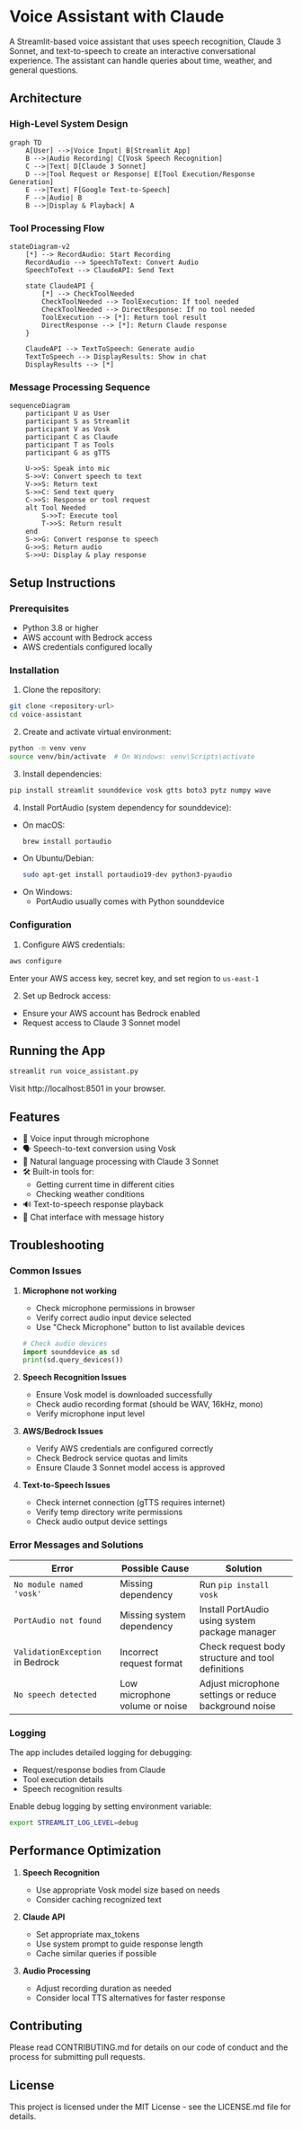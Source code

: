 # Voice Assistant with Claude

A Streamlit-based voice assistant that uses speech recognition, Claude 3 Sonnet, and text-to-speech to create an interactive conversational experience. The assistant can handle queries about time, weather, and general questions.

## Architecture

### High-Level System Design

```mermaid
graph TD
    A[User] -->|Voice Input| B[Streamlit App]
    B -->|Audio Recording| C[Vosk Speech Recognition]
    C -->|Text| D[Claude 3 Sonnet]
    D -->|Tool Request or Response| E[Tool Execution/Response Generation]
    E -->|Text| F[Google Text-to-Speech]
    F -->|Audio| B
    B -->|Display & Playback| A
```

### Tool Processing Flow

```mermaid
stateDiagram-v2
    [*] --> RecordAudio: Start Recording
    RecordAudio --> SpeechToText: Convert Audio
    SpeechToText --> ClaudeAPI: Send Text

    state ClaudeAPI {
        [*] --> CheckToolNeeded
        CheckToolNeeded --> ToolExecution: If tool needed
        CheckToolNeeded --> DirectResponse: If no tool needed
        ToolExecution --> [*]: Return tool result
        DirectResponse --> [*]: Return Claude response
    }

    ClaudeAPI --> TextToSpeech: Generate audio
    TextToSpeech --> DisplayResults: Show in chat
    DisplayResults --> [*]
```

### Message Processing Sequence

```mermaid
sequenceDiagram
    participant U as User
    participant S as Streamlit
    participant V as Vosk
    participant C as Claude
    participant T as Tools
    participant G as gTTS

    U->>S: Speak into mic
    S->>V: Convert speech to text
    V->>S: Return text
    S->>C: Send text query
    C->>S: Response or tool request
    alt Tool Needed
        S->>T: Execute tool
        T->>S: Return result
    end
    S->>G: Convert response to speech
    G->>S: Return audio
    S->>U: Display & play response
```

## Setup Instructions

### Prerequisites

- Python 3.8 or higher
- AWS account with Bedrock access
- AWS credentials configured locally

### Installation

1. Clone the repository:

```bash
git clone <repository-url>
cd voice-assistant
```

2. Create and activate virtual environment:

```bash
python -m venv venv
source venv/bin/activate  # On Windows: venv\Scripts\activate
```

3. Install dependencies:

```bash
pip install streamlit sounddevice vosk gtts boto3 pytz numpy wave
```

4. Install PortAudio (system dependency for sounddevice):

- On macOS:
  ```bash
  brew install portaudio
  ```
- On Ubuntu/Debian:
  ```bash
  sudo apt-get install portaudio19-dev python3-pyaudio
  ```
- On Windows:
  - PortAudio usually comes with Python sounddevice

### Configuration

1. Configure AWS credentials:

```bash
aws configure
```

Enter your AWS access key, secret key, and set region to `us-east-1`

2. Set up Bedrock access:

- Ensure your AWS account has Bedrock enabled
- Request access to Claude 3 Sonnet model

## Running the App

```bash
streamlit run voice_assistant.py
```

Visit http://localhost:8501 in your browser.

## Features

- 🎤 Voice input through microphone
- 🗣️ Speech-to-text conversion using Vosk
- 🤖 Natural language processing with Claude 3 Sonnet
- 🛠️ Built-in tools for:
  - Getting current time in different cities
  - Checking weather conditions
- 🔊 Text-to-speech response playback
- 💬 Chat interface with message history

## Troubleshooting

### Common Issues

1. **Microphone not working**

   - Check microphone permissions in browser
   - Verify correct audio input device selected
   - Use "Check Microphone" button to list available devices

   ```python
   # Check audio devices
   import sounddevice as sd
   print(sd.query_devices())
   ```

2. **Speech Recognition Issues**

   - Ensure Vosk model is downloaded successfully
   - Check audio recording format (should be WAV, 16kHz, mono)
   - Verify microphone input level

3. **AWS/Bedrock Issues**

   - Verify AWS credentials are configured correctly
   - Check Bedrock service quotas and limits
   - Ensure Claude 3 Sonnet model access is approved

4. **Text-to-Speech Issues**
   - Check internet connection (gTTS requires internet)
   - Verify temp directory write permissions
   - Check audio output device settings

### Error Messages and Solutions

| Error                            | Possible Cause                 | Solution                                              |
| -------------------------------- | ------------------------------ | ----------------------------------------------------- |
| `No module named 'vosk'`         | Missing dependency             | Run `pip install vosk`                                |
| `PortAudio not found`            | Missing system dependency      | Install PortAudio using system package manager        |
| `ValidationException` in Bedrock | Incorrect request format       | Check request body structure and tool definitions     |
| `No speech detected`             | Low microphone volume or noise | Adjust microphone settings or reduce background noise |

### Logging

The app includes detailed logging for debugging:

- Request/response bodies from Claude
- Tool execution details
- Speech recognition results

Enable debug logging by setting environment variable:

```bash
export STREAMLIT_LOG_LEVEL=debug
```

## Performance Optimization

1. **Speech Recognition**

   - Use appropriate Vosk model size based on needs
   - Consider caching recognized text

2. **Claude API**

   - Set appropriate max_tokens
   - Use system prompt to guide response length
   - Cache similar queries if possible

3. **Audio Processing**
   - Adjust recording duration as needed
   - Consider local TTS alternatives for faster response

## Contributing

Please read CONTRIBUTING.md for details on our code of conduct and the process for submitting pull requests.

## License

This project is licensed under the MIT License - see the LICENSE.md file for details.
